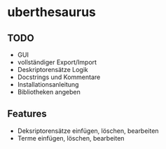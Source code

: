 uberthesaurus
=============
TODO
----
* GUI
* vollständiger Export/Import
* Deskriptorensätze Logik
* Docstrings und Kommentare
* Installationsanleitung
* Bibliotheken angeben

Features
--------
* Deksriptorensätze einfügen, löschen, bearbeiten
* Terme einfügen, löschen, bearbeiten
